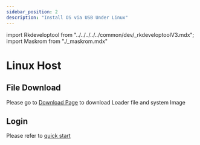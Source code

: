 ```yaml
---
sidebar_position: 2
description: "Install OS via USB Under Linux"
---
```


import Rkdeveloptool from "../../../../../common/dev/\_rkdeveloptoolV3.mdx";
import Maskrom from "./\_maskrom.mdx"

# Linux Host

## File Download

Please go to [Download Page](../../../download.md) to download Loader file and system Image

<Rkdeveloptool platform="linux">
<Maskrom/>
</Rkdeveloptool>

## Login

Please refer to [quick start](../../quick-start)
